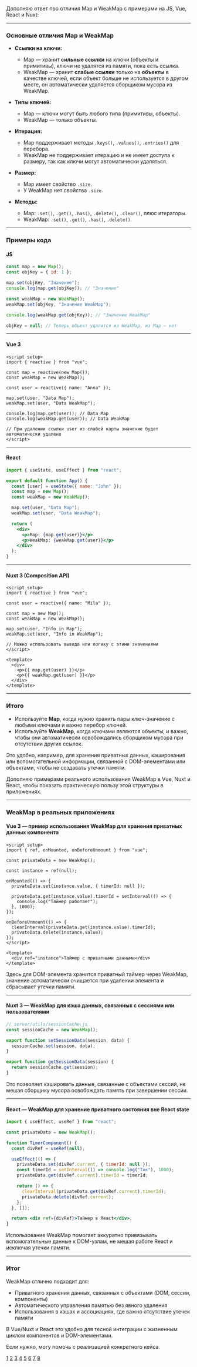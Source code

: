 Дополняю ответ про отличия Map и WeakMap с примерами на JS, Vue, React и Nuxt:

---

### Основные отличия Map и WeakMap

- **Ссылки на ключи:**

  - Map — хранит **сильные ссылки** на ключи (объекты и примитивы), ключи не удалятся из памяти, пока есть ссылка.
  - WeakMap — хранит **слабые ссылки** только на **объекты** в качестве ключей, если объект больше не используется в другом месте, он автоматически удаляется сборщиком мусора из WeakMap.

- **Типы ключей:**

  - Map — ключи могут быть любого типа (примитивы, объекты).
  - WeakMap — только объекты.

- **Итерация:**

  - Map поддерживает методы `.keys()`, `.values()`, `.entries()` для перебора.
  - WeakMap не поддерживает итерацию и не имеет доступа к размеру, так как ключи могут автоматически удаляться.

- **Размер:**

  - Map имеет свойство `.size`.
  - У WeakMap нет свойства `.size`.

- **Методы:**
  - Map: `.set()`, `.get()`, `.has()`, `.delete()`, `.clear()`, плюс итераторы.
  - WeakMap: `.set()`, `.get()`, `.has()`, `.delete()`.

---

### Примеры кода

#### JS

```js
const map = new Map();
const objKey = { id: 1 };

map.set(objKey, "Значение");
console.log(map.get(objKey)); // "Значение"

const weakMap = new WeakMap();
weakMap.set(objKey, "Значение WeakMap");

console.log(weakMap.get(objKey)); // "Значение WeakMap"

objKey = null; // Теперь объект удалится из WeakMap, из Map — нет
```

---

#### Vue 3

```vue
<script setup>
import { reactive } from "vue";

const map = reactive(new Map());
const weakMap = new WeakMap();

const user = reactive({ name: "Anna" });

map.set(user, "Data Map");
weakMap.set(user, "Data WeakMap");

console.log(map.get(user)); // Data Map
console.log(weakMap.get(user)); // Data WeakMap

// При удалении ссылки user из слабой карты значение будет автоматически удалено
</script>
```

---

#### React

```jsx
import { useState, useEffect } from "react";

export default function App() {
  const [user] = useState({ name: "John" });
  const map = new Map();
  const weakMap = new WeakMap();

  map.set(user, "Data Map");
  weakMap.set(user, "Data WeakMap");

  return (
    <div>
      <p>Map: {map.get(user)}</p>
      <p>WeakMap: {weakMap.get(user)}</p>
    </div>
  );
}
```

---

#### Nuxt 3 (Composition API)

```vue
<script setup>
import { reactive } from "vue";

const user = reactive({ name: "Mila" });

const map = new Map();
const weakMap = new WeakMap();

map.set(user, "Info in Map");
weakMap.set(user, "Info in WeakMap");

// Можно использовать вывода или логику с этими значениями
</script>

<template>
  <div>
    <p>{{ map.get(user) }}</p>
    <p>{{ weakMap.get(user) }}</p>
  </div>
</template>
```

---

### Итого

- Используйте **Map**, когда нужно хранить пары ключ-значение с любыми ключами и важно перебор ключей.
- Используйте **WeakMap**, когда ключами являются объекты, и важно, чтобы они автоматически освобождались сборщиком мусора при отсутствии других ссылок.

Это удобно, например, для хранения приватных данных, кэширования или вспомогательной информации, связанной с DOM-элементами или объектами, чтобы не создавать утечки памяти.

Дополняю примерами реального использования WeakMap в Vue, Nuxt и React, чтобы показать практическую пользу этой структуры в приложениях.

---

### WeakMap в реальных приложениях

#### Vue 3 — пример использования WeakMap для хранения приватных данных компонента

```vue
<script setup>
import { ref, onMounted, onBeforeUnmount } from "vue";

const privateData = new WeakMap();

const instance = ref(null);

onMounted(() => {
  privateData.set(instance.value, { timerId: null });

  privateData.get(instance.value).timerId = setInterval(() => {
    console.log("Таймер работает");
  }, 1000);
});

onBeforeUnmount(() => {
  clearInterval(privateData.get(instance.value).timerId);
  privateData.delete(instance.value);
});
</script>

<template>
  <div ref="instance">Таймер с приватными данными</div>
</template>
```

Здесь для DOM-элемента хранится приватный таймер через WeakMap, значение автоматически очищается при удалении элемента и сбрасывает утечки памяти.

---

#### Nuxt 3 — WeakMap для кэша данных, связанных с сессиями или пользователями

```js
// server/utils/sessionCache.js
const sessionCache = new WeakMap();

export function setSessionData(session, data) {
  sessionCache.set(session, data);
}

export function getSessionData(session) {
  return sessionCache.get(session);
}
```

Это позволяет кэшировать данные, связанные с объектами сессий, не мешая сборщику мусора освобождать память при завершении сессии.

---

#### React — WeakMap для хранение приватного состояния вне React state

```jsx
import { useEffect, useRef } from "react";

const privateData = new WeakMap();

function TimerComponent() {
  const divRef = useRef(null);

  useEffect(() => {
    privateData.set(divRef.current, { timerId: null });
    const timerId = setInterval(() => console.log("Тик"), 1000);
    privateData.get(divRef.current).timerId = timerId;

    return () => {
      clearInterval(privateData.get(divRef.current).timerId);
      privateData.delete(divRef.current);
    };
  }, []);

  return <div ref={divRef}>Таймер в React</div>;
}
```

Использование WeakMap помогает аккуратно привязывать вспомогательные данные к DOM-узлам, не мешая работе React и исключая утечки памяти.

---

### Итог

WeakMap отлично подходит для:

- Приватного хранения данных, связанных с объектами (DOM, сессии, компоненты)
- Автоматического управления памятью без явного удаления
- Использования в кэшах и ассоциациях, где важно отсутствие утечек памяти

В Vue/Nuxt и React это удобно для тесной интеграции с жизненным циклом компонентов и DOM-элементами.

Если нужно, могу помочь с реализацией конкретного кейса.

[1](https://learn.javascript.ru/set-map)
[2](https://qna.habr.com/q/752911)
[3](https://learn.javascript.ru/weakmap-weakset)
[4](https://developer.mozilla.org/ru/docs/Web/JavaScript/Guide/Keyed_collections)
[5](https://purpleschool.ru/knowledge-base/article/collection-weakmap)
[6](https://www.hackfrontend.com/docs/javascript/set-map-weak-set-weak-map)
[7](https://ya.ru/neurum/c/nauka-i-obrazovanie/q/js___v_chem_raznica_mezhdu_obektami_map_i_weakmap_faf80294)
[8](https://www.youtube.com/watch?v=mbcP3Oc0PjU)

